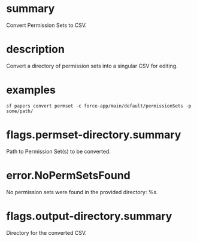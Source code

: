 # summary

Convert Permission Sets to CSV.

# description

Convert a directory of permission sets into a singular CSV for editing.

# examples

`sf papers convert permset -c force-app/main/default/permissionSets -p some/path/`

# flags.permset-directory.summary

Path to Permission Set(s) to be converted.

# error.NoPermSetsFound

No permission sets were found in the provided directory: %s.

# flags.output-directory.summary

Directory for the converted CSV.
